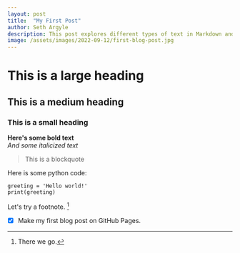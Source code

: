 ```yaml
---
layout: post
title:  "My First Post"
author: Seth Argyle
description: This post explores different types of text in Markdown and images.
image: /assets/images/2022-09-12/first-blog-post.jpg
---
```


# This is a large heading

## This is a medium heading

### This is a small heading

**Here's some bold text**\
*And some italicized text*

> This is a blockquote

Here is some python code:
```
greeting = 'Hello world!'
print(greeting)
```

Let's try a footnote. [^1]

[^1]: There we go.

- [x] Make my first blog post on GitHub Pages.


